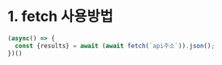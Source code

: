 # 1. fetch 사용방법
```javascript
(async() => {
  const {results} = await (await fetch(`api주소`)).json();
})()
```
